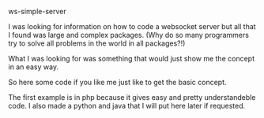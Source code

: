 ws-simple-server

I was looking for information on how to code a websocket server but all that I found 
was large and complex packages.
(Why do so many programmers try to solve all problems in the world in all packages?!)

What I was looking for was something that would just show me the concept in an easy way.

So here some code if you like me just like to get the basic concept.

The first example is in php because it gives easy and pretty understandeble code.
I also made a python and java that I will put here later if requested.

